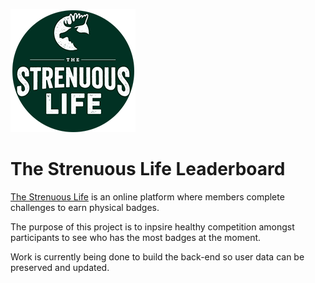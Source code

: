 ![alt text](images/tsl_logo_circle.png)
# The Strenuous Life Leaderboard 

[The Strenuous Life](https://strenuouslife.co) is an online platform where members complete challenges to earn physical badges. 

The purpose of this project is to inpsire healthy competition amongst participants to see who has the most badges at the moment. 

Work is currently being done to build the back-end so user data can be preserved and updated. 